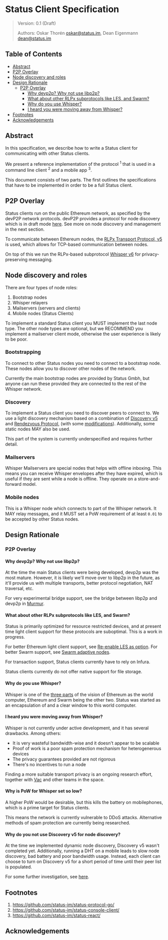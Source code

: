 # Status Client Specification

> Version: 0.1 (Draft)
>
> Authors: Oskar Thorén <oskar@status.im>, Dean Eigenmann <dean@status.im>

## Table of Contents

- [Abstract](#abstract)
- [P2P Overlay](#p2p-overlay)
- [Node discovery and roles](#node-discovery-and-roles)
- [Design Rationale](#design-rationale)
    - [P2P Overlay](#p2p-overlay-1)
        - [Why devp2p? Why not use libp2p?](#why-devp2p-why-not-use-libp2p)
        - [What about other RLPx subprotocols like LES, and Swarm?](#what-about-other-rlpx-subprotocols-like-les-and-swarm)
        - [Why do you use Whisper?](#why-do-you-use-whisper)
        - [I heard you were moving away from Whisper?](#i-heard-you-were-moving-away-from-whisper)
- [Footnotes](#footnotes)
- [Acknowledgements](#acknowledgements)

## Abstract

In this specification, we describe how to write a Status client for
communicating with other Status clients.

We present a reference implementation of the protocol <sup>1</sup> that is used
in a command line client <sup>2</sup> and a mobile app <sup>3</sup>.

This document consists of two parts. The first outlines the specifications that
have to be implemented in order to be a full Status client.

## P2P Overlay

Status clients run on the public Ethereum network, as specified by the devP2P
network protocols. devP2P provides a protocol for node discovery which is in
draft mode
[here](https://github.com/ethereum/devp2p/blob/master/discv5/discv5.md). See
more on node discovery and management in the next section.

To communicate between Ethereum nodes, the [RLPx Transport
Protocol, v5](https://github.com/ethereum/devp2p/blob/master/rlpx.md) is used, which
allows for TCP-based communication between nodes.

On top of this we run the RLPx-based subprotocol [Whisper
v6](https://eips.ethereum.org/EIPS/eip-627) for privacy-preserving messaging.

## Node discovery and roles

There are four types of node roles:
1. Bootstrap nodes
2. Whisper relayers
3. Mailservers (servers and clients)
4. Mobile nodes (Status Clients)

To implement a standard Status client you MUST implement the last node type. The
other node types are optional, but we RECOMMEND you implement a mailserver
client mode, otherwise the user experience is likely to be poor.

### Bootstrapping

To connect to other Status nodes you need to connect to a bootstrap node. These
nodes allow you to discover other nodes of the network.

Currently the main bootstrap nodes are provided by Status Gmbh, but anyone can
run these provided they are connected to the rest of the Whisper network.

<!-- TODO: Add a link to bootstrap nodes -->

### Discovery

To implement a Status client you need to discover peers to connect to. We use a
light discovery mechanism based on a combination of [Discovery
v5](https://github.com/ethereum/devp2p/blob/master/discv5/discv5.md) and
[Rendezvous Protocol](https://github.com/libp2p/specs/tree/master/rendezvous),
(with some
[modifications](https://github.com/status-im/rendezvous#differences-with-original-rendezvous)).
Additionally, some static nodes MAY also be used.

This part of the system is currently underspecified and requires further detail.

<!-- TODO: This section is way too vague, amend with concrete spec for how to do discovery of Status nodes. -->
<!-- TODO: Add info on peer list, Discover v5 timespan, static nodes etc - should be enough to discover nodes from a different stack -->

### Mailservers

Whisper Mailservers are special nodes that helps with offline inboxing. This
means you can receive Whisper envelopes after they have expired, which is useful
if they are sent while a node is offline. They operate on a store-and-forward
model.

<!-- TODO: Add a link to mailserver spec spec -->

### Mobile nodes

This is a Whisper node which connects to part of the Whisper network. It MAY
relay messages, and it MUST set a PoW requirement of at least `0.01` to be
accepted by other Status nodes.

## Design Rationale

### P2P Overlay

#### Why devp2p? Why not use libp2p?

At the time the main Status clients were being developed, devp2p was the most
mature. However, it is likely we'll move over to libp2p in the future, as it'll
provide us with multiple transports, better protocol negotiation, NAT traversal,
etc.

For very experimental bridge support, see the bridge between libp2p and devp2p
in [Murmur](https://github.com/status-im/murmur).

#### What about other RLPx subprotocols like LES, and Swarm?

Status is primarily optimized for resource restricted devices, and at present
time light client support for these protocols are suboptimal. This is a work in
progress.

For better Ethereum light client support, see [Re-enable LES as
option](https://github.com/status-im/status-go/issues/1025). For better Swarm
support, see [Swarm adaptive
nodes](https://github.com/ethersphere/SWIPs/pull/12).

For transaction support, Status clients currently have to rely on Infura.

Status clients currently do not offer native support for file storage.

#### Why do you use Whisper?

Whisper is one of the [three parts](http://gavwood.com/dappsweb3.html) of the
vision of Ethereum as the world computer, Ethereum and Swarm being the other
two. Status was started as an encapsulation of and a clear window to this world
computer.

#### I heard you were moving away from Whisper?

Whisper is not currently under active development, and it has several drawbacks.
Among others:

- It is very wasteful bandwidth-wise and it doesn't appear to be scalable
- Proof of work is a poor spam protection mechanism for heterogenerous devices
- The privacy guarantees provided are not rigorous
- There's no incentives to run a node

Finding a more suitable transport privacy is an ongoing research effort,
together with [Vac](https://vac.dev/vac-overview) and other teams in the space.

#### Why is PoW for Whisper set so low?

A higher PoW would be desirable, but this kills the battery on mobilephones,
which is a prime target for Status clients.

This means the network is currently vulnerable to DDoS attacks. Alternative
methods of spam protection are currently being researched.

#### Why do you not use Discovery v5 for node discovery?

At the time we implemented dynamic node discovery, Discovery v5 wasn't completed
yet. Additionally, running a DHT on a mobile leads to slow node discovery, bad
battery and poor bandwidth usage. Instead, each client can choose to turn on
Discovery v5 for a short period of time until their peer list is populated.

For some further investigation, see
[here](https://github.com/status-im/swarms/blob/master/ideas/092-disc-v5-research.md).

## Footnotes

1. <https://github.com/status-im/status-protocol-go/>
1. <https://github.com/status-im/status-console-client/>
1. <https://github.com/status-im/status-react/>

## Acknowledgements
